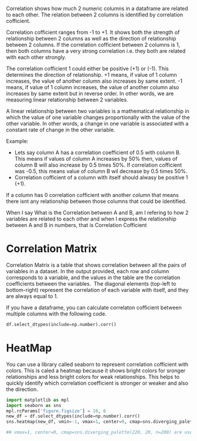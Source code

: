 
Correlation shows how much 2 numeric columns in a dataframe are related to each other.  The relation between 2 columns is identified by correlation cofficient. 

Correlation cofficient ranges from -1 to +1.  It shows both the strength of relationship between 2 columns as well as the direction of relationship between 2 columns.  If the correlation cofficient between 2 columns is 1, then both columns have a very strong correlation i.e. they both are related with each other strongly.  

The correlation cofficient 1 could either be positive (+1) or (-1). This determines the direction of relationship. +1 means, if value of 1 column increases, the value of another column also increases by same extent. -1 means, if value of 1 column increases, the value of another column also increases by same extent but in reverse order.  In other words, we are measuring linear relationship between 2 variables. 

A linear relationship between two variables is a mathematical relationship in which the value of one variable changes proportionally with the value of the other variable. In other words, a change in one variable is associated with a constant rate of change in the other variable.

Example: 
- Lets say column A has a correlation coefficient of 0.5 with column B. This means if values of column A increases by 50% then, values of column B will also increase by 0.5 times 50%.  If correlation cofficient was -0.5, this means value of column B wil decrease by 0.5 times 50%.
- Correlation cofficient of a column with itself should alwasy be positive 1 (+1).

If a column has 0 correlation cofficient with another column that means there isnt any relationship between those columns that could be identified.

When I say What is the Correlation between A and B, am I refering to how 2 variables are related to each other and when I express the relationship between A and B in numbers, that is Correlation Cofficient


# Correlation Matrix

Correlation Matrix is a table that shows correlation between all the pairs of variables in a dataset.  In the output provided, each row and column corresponds to a variable, and the values in the table are the correlation coefficients between the variables.  The diagonal elements (top-left to bottom-right) represent the correlation of each variable with itself, and they are always equal to 1.

If you have a dataframe, you can calculate correlaton cofficient between multiple columns with the following code.
```python
df.select_dtypes(include=np.number).corr()
```

# HeatMap

You can use a library called seaborn to represent correlation cofficient with colors. This is caled a heatmap because it shows bright colors for sronger relationships and less bright colors for weak relationships. This helps to quickly identify which correlation coefficient is stronger or weaker and also the direction.

```python
import matplotlib as mpl
import seaborn as sns
mpl.rcParams['figure.figsize'] = 10, 6
new_df = df.select_dtypes(include=np.number).corr()
sns.heatmap(new_df, vmin=-1, vmax=1, center=0, cmap=sns.diverging_palette(220, 20, n=200))

## vmax=1, center=0, cmap=sns.diverging_palette(220, 20, n=200) are used to customize the heatmap
```
